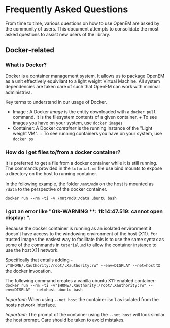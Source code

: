 # Frequently Asked Questions

From time to time, various questions on how to use OpenEM are asked by the
community of users. This document attempts to consolidate the most asked
questions to assist new users of the library. 

## Docker-related

### What is Docker? 

Docker is a container management system. It allows us to package OpenEM as 
a unit effectively equivilant to a light weight Virtual Machine. All system
dependencies are taken care of such that OpenEM can work with minimal 
administriva. 

Key terms to understand in our usage of Docker. 

- Image : A Docker _image_ is the entity downloaded with a `docker pull` 
  command. It is the filesystem contents of a given container. 
      + To see images you have on your system, use `docker images`
- Container: A Docker _container_ is the running instance of the "Light weight VM". 
      + To see running containers you have on your system, use `docker ps`
      
      
### How do I get files to/from a docker container? 

It is preferred to get a file from a docker container while it is still running.
The commands provided in the `tutorial.md` file use bind mounts to expose a 
directory on the host to running container. 

In the following example, the folder `/mnt/md0` on the host is mounted as
`/data` to the perspective of the docker container. 

`docker run --rm -ti -v /mnt/md0:/data ubuntu bash`

### I got an error like "Gtk-WARNING **: 11:14:47.519: cannot open display: ". 

Because the docker container is running as an isolated environment it doesn't
have access to the windowing environment of the host (X11). For trusted images
the easiest way to facilitate this is to use the same syntax as some of the
commands in `tutorial.md` to allow the container instance to use the host
X11 network. 

Specifically that entails adding `-v"$HOME/.Xauthority:/root/.Xauthority:rw" --env=DISPLAY --net=host` to the docker invocation.

The following command creates a vanilla ubuntu X11-enabled container:
`docker run --rm -ti -v"$HOME/.Xauthority:/root/.Xauthority:rw" --env=DISPLAY --net=host ubuntu bash` 

*Important*: When using `--net host` the container isn't as isolated from the hosts network interface. 

*Important*: The prompt of the container using the `--net host` will look
similar the host prompt. Care should be taken to avoid mistakes. 



